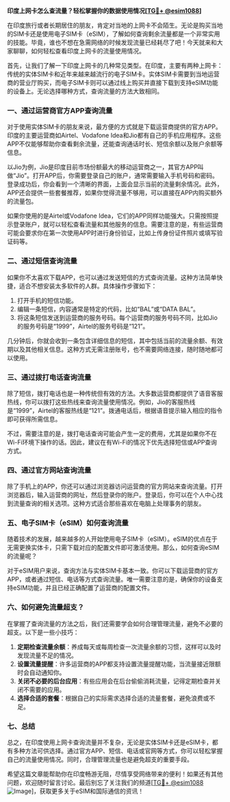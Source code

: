 **印度上网卡怎么查流量？轻松掌握你的数据使用情况[[TG💪+ @esim1088](https://t.me/s/esim1088)]**

在印度旅行或者长期居住的朋友，肯定对当地的上网卡不会陌生。无论是购买当地的SIM卡还是使用电子SIM卡（eSIM），了解如何查询剩余流量都是一个非常实用的技能。毕竟，谁也不想在急需网络的时候发现流量已经耗尽了吧！今天就来和大家聊聊，如何轻松查看印度上网卡的流量使用情况。

首先，让我们了解一下印度上网卡的几种常见类型。在印度，主要有两种上网卡：传统的实体SIM卡和近年来越来越流行的电子SIM卡。实体SIM卡需要到当地运营商的营业厅购买，而电子SIM卡则可以通过线上购买并直接下载到支持eSIM功能的设备上。无论选择哪种方式，查询流量的方法大致相同。

### **一、通过运营商官方APP查询流量**

对于使用实体SIM卡的朋友来说，最方便的方式就是下载运营商提供的官方APP。印度的主要运营商如Airtel、Vodafone Idea和Jio都有自己的手机应用程序。这些APP不仅能够帮助你查看剩余流量，还能查询通话时长、短信余额以及账户余额等信息。

以Jio为例，Jio是印度目前市场份额最大的移动运营商之一，其官方APP叫做“Jio”。打开APP后，你需要登录自己的账户，通常需要输入手机号码和密码。登录成功后，你会看到一个清晰的界面，上面会显示当前的流量剩余情况。此外，APP还会提供一些套餐推荐，如果你觉得流量不够用，可以直接在APP内购买额外的流量包。

如果你使用的是Airtel或Vodafone Idea，它们的APP同样功能强大。只需按照提示登录账户，就可以轻松查看流量和其他服务的信息。需要注意的是，有些运营商可能会要求你在第一次使用APP时进行身份验证，比如上传身份证件照片或填写验证码等。

### **二、通过短信查询流量**

如果你不太喜欢下载APP，也可以通过发送短信的方式查询流量。这种方法简单快捷，适合不想安装太多软件的人群。具体操作步骤如下：

1. 打开手机的短信功能。
2. 编辑一条短信，内容通常是特定的代码，比如“BAL”或“DATA BAL”。
3. 将这条短信发送到运营商的服务号码。每个运营商的服务号码不同，比如Jio的服务号码是“1999”，Airtel的服务号码是“121”。

几分钟后，你就会收到一条包含详细信息的短信，其中包括当前的流量余额、有效期以及其他相关信息。这种方式无需注册账号，也不需要网络连接，随时随地都可以使用。

### **三、通过拨打电话查询流量**

除了短信，拨打电话也是一种传统但有效的方法。大多数运营商都提供了语音客服热线，你可以拨打这些热线来查询流量使用情况。例如，Jio的客服热线是“1999”，Airtel的客服热线是“121”。拨通电话后，根据语音提示输入相应的指令即可获得所需信息。

不过，需要注意的是，拨打电话查询可能会产生一定的费用，尤其是如果你不在Wi-Fi环境下操作的话。因此，建议在有Wi-Fi的情况下优先选择短信或APP查询方式。

### **四、通过官方网站查询流量**

除了手机上的APP，你还可以通过浏览器访问运营商的官方网站来查询流量。打开浏览器后，输入运营商的网址，然后登录你的账户。登录后，你可以在个人中心找到流量查询的相关选项。这种方式适合那些喜欢在电脑上处理事务的朋友。

### **五、电子SIM卡（eSIM）如何查询流量**

随着技术的发展，越来越多的人开始使用电子SIM卡（eSIM）。eSIM的优点在于无需更换实体卡，只需下载对应的配置文件即可激活使用。那么，如何查询eSIM的流量呢？

对于eSIM用户来说，查询方法与实体SIM卡基本一致。你可以下载运营商的官方APP，或者通过短信、电话等方式查询流量。唯一需要注意的是，确保你的设备支持eSIM功能，并且已经正确配置了运营商的配置文件。

### **六、如何避免流量超支？**

在掌握了查询流量的方法之后，我们还需要学会如何合理管理流量，避免不必要的超支。以下是一些小技巧：

1. **定期检查流量余额**：养成每天或每周检查一次流量余额的习惯，这样可以及时发现流量不足的情况。
2. **设置流量提醒**：许多运营商的APP都支持设置流量提醒功能，当流量接近限额时会自动通知你。
3. **关闭不必要的后台应用**：有些应用会在后台偷偷消耗流量，记得定期检查并关闭不需要的应用。
4. **选择合适的套餐**：根据自己的实际需求选择合适的流量套餐，避免浪费或不足。

### **七、总结**

总之，在印度使用上网卡查询流量并不复杂，无论是实体SIM卡还是eSIM卡，都有多种方法可供选择。通过官方APP、短信、电话或官网等方式，你可以轻松掌握自己的流量使用情况。同时，合理管理流量也是避免超支的重要手段。

希望这篇文章能帮助你在印度畅游无阻，尽情享受网络带来的便利！如果还有其他问题，欢迎随时留言讨论。最后别忘了关注我们的频道[[TG💪+ @esim1088](https://t.me/s/esim1088) ![Image](https://i.postimg.cc/4NQfJmqS/Snipaste-2025-05-13-00-14-12.png)]，获取更多关于eSIM和国际通信的资讯！